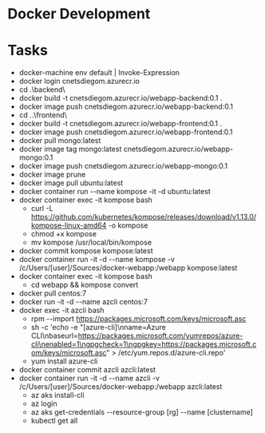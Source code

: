 Docker Development
======================

# Tasks
* docker-machine env default | Invoke-Expression
* docker login cnetsdiegom.azurecr.io
* cd .\backend\
* docker build -t cnetsdiegom.azurecr.io/webapp-backend:0.1 .
* docker image push cnetsdiegom.azurecr.io/webapp-backend:0.1
* cd ..\frontend\
* docker build -t cnetsdiegom.azurecr.io/webapp-frontend:0.1 .
* docker image push cnetsdiegom.azurecr.io/webapp-frontend:0.1
* docker pull mongo:latest
* docker image tag mongo:latest cnetsdiegom.azurecr.io/webapp-mongo:0.1
* docker image push cnetsdiegom.azurecr.io/webapp-mongo:0.1
* docker image prune
* docker image pull ubuntu:latest
* docker container run --name kompose -it -d ubuntu:latest
* docker container exec -it kompose bash
  - curl -L https://github.com/kubernetes/kompose/releases/download/v1.13.0/kompose-linux-amd64 -o kompose
  - chmod +x kompose
  - mv kompose /usr/local/bin/kompose
* docker commit kompose kompose:latest
* docker container run -it -d --name kompose -v /c/Users/[user]/Sources/docker-webapp:/webapp kompose:latest
* docker container exec -it kompose bash
  - cd webapp && kompose convert
* docker pull centos:7
* docker run -it -d --name azcli centos:7
* docker exec -it azcli bash
  - rpm --import https://packages.microsoft.com/keys/microsoft.asc
  - sh -c 'echo -e "[azure-cli]\nname=Azure CLI\nbaseurl=https://packages.microsoft.com/yumrepos/azure-cli\nenabled=1\ngpgcheck=1\ngpgkey=https://packages.microsoft.com/keys/microsoft.asc" > /etc/yum.repos.d/azure-cli.repo'
  - yum install azure-cli
* docker container commit azcli azcli:latest
* docker container run -it -d --name azcli -v /c/Users/[user]/Sources/docker-webapp:/webapp azcli:latest
  - az aks install-cli
  - az login
  - az aks get-credentials --resource-group [rg] --name [clustername]
  - kubectl get all
